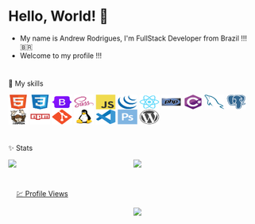 # Hello, World! 🖖

- My name is Andrew Rodrigues, I'm FullStack Developer from Brazil !!! 🇧🇷
- Welcome to my profile !!!
#
🚀 My skills

<div style="display: inline_block;">
    <img align="center" height="30" width="40" title="HTML" src="https://raw.githubusercontent.com/devicons/devicon/master/icons/html5/html5-original.svg">
    <img align="center" height="30" width="40" title="CSS" src="https://raw.githubusercontent.com/devicons/devicon/master/icons/css3/css3-original.svg">
    <img align="center" height="30" width="40" title="Bootstrap" src="https://raw.githubusercontent.com/devicons/devicon/master/icons/bootstrap/bootstrap-original.svg">
    <img align="center" height="30" width="40" title="Sass" src="https://raw.githubusercontent.com/devicons/devicon/master/icons/sass/sass-original.svg">
    <img align="center" height="30" width="40" title="JavaScript" src="https://raw.githubusercontent.com/devicons/devicon/master/icons/javascript/javascript-original.svg">
    <img align="center" height="30" width="40" title="jQuery" src="https://raw.githubusercontent.com/devicons/devicon/master/icons/jquery/jquery-original.svg">
    <img align="center" height="30" width="40" title="React" src="https://raw.githubusercontent.com/devicons/devicon/master/icons/react/react-original.svg">
    <img align="center" height="30" width="40" title="PHP" src="https://raw.githubusercontent.com/devicons/devicon/master/icons/php/php-original.svg">
    <img align="center" height="30" width="40" title="C#" src="https://raw.githubusercontent.com/devicons/devicon/master/icons/csharp/csharp-original.svg">
    <img align="center" height="30" width="40" title="MySQL" src="https://raw.githubusercontent.com/devicons/devicon/master/icons/mysql/mysql-original.svg">
    <img align="center" height="30" width="40" title="PostgreSQL" src="https://raw.githubusercontent.com/devicons/devicon/master/icons/postgresql/postgresql-plain.svg">
    <img align="center" height="30" width="40" title="Composer" src="https://raw.githubusercontent.com/devicons/devicon/master/icons/composer/composer-original.svg">
    <img align="center" height="30" width="40" title="NPM" src="https://raw.githubusercontent.com/devicons/devicon/master/icons/npm/npm-original-wordmark.svg">
    <img align="center" height="30" width="40" title="GIT" src="https://raw.githubusercontent.com/devicons/devicon/master/icons/git/git-original.svg">
    <img align="center" height="30" width="40" title="Linux" src="https://raw.githubusercontent.com/devicons/devicon/master/icons/linux/linux-original.svg">
    <img align="center" height="30" width="40" title="Visual Studio Code" src="https://raw.githubusercontent.com/devicons/devicon/master/icons/vscode/vscode-original.svg">
    <img align="center" height="30" width="40" title="Photoshop" src="https://raw.githubusercontent.com/devicons/devicon/master/icons/photoshop/photoshop-plain.svg">
    <img align="center" height="30" width="40" title="Wordpress" src="https://raw.githubusercontent.com/devicons/devicon/master/icons/wordpress/wordpress-plain.svg">
</div>

#
✨ Stats

<div align="center">
  <a href="https://github.com/andrewrdev">
  <img height="140em" style="float:left;" src="https://github-readme-stats.vercel.app/api?username=andrewrdev&show_icons=true&theme=react&include_all_commits=true&count_private=true"/>
  <img height="140em" src="https://github-readme-stats.vercel.app/api/top-langs/?username=andrewrdev&hide=hack,shell&layout=compact&langs_count=7&theme=react"/>
</div>
  
# 
💹 Profile Views
    
<div align="center">  
     <img alingn="center" src="https://profile-counter.glitch.me/andrewrdev/count.svg" />
</div>
